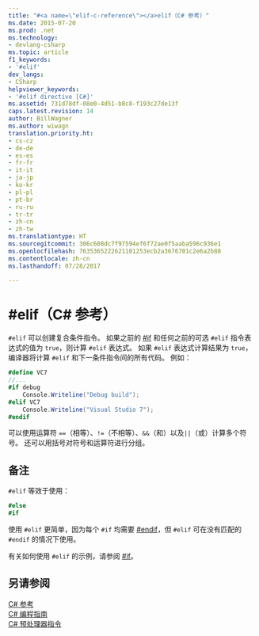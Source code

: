 ```yaml
---
title: "#<a name=\"elif-c-reference\"></a>elif（C# 参考）"
ms.date: 2015-07-20
ms.prod: .net
ms.technology:
- devlang-csharp
ms.topic: article
f1_keywords:
- '#elif'
dev_langs:
- CSharp
helpviewer_keywords:
- '#elif directive [C#]'
ms.assetid: 731d78df-08e0-4d51-b8c8-f193c27de13f
caps.latest.revision: 14
author: BillWagner
ms.author: wiwagn
translation.priority.ht:
- cs-cz
- de-de
- es-es
- fr-fr
- it-it
- ja-jp
- ko-kr
- pl-pl
- pt-br
- ru-ru
- tr-tr
- zh-cn
- zh-tw
ms.translationtype: HT
ms.sourcegitcommit: 306c608dc7f97594ef6f72ae0f5aaba596c936e1
ms.openlocfilehash: 7635365222621101253ecb2a3676701c2e6a2b88
ms.contentlocale: zh-cn
ms.lasthandoff: 07/28/2017

---
```

# <a name="elif-c-reference"></a>#elif（C# 参考）
`#elif` 可以创建复合条件指令。 如果之前的 [#if](../../../csharp/language-reference/preprocessor-directives/preprocessor-if.md) 和任何之前的可选 `#elif` 指令表达式的值为 `true`，则计算 `#elif` 表达式。 如果 `#elif` 表达式计算结果为 `true`，编译器将计算 `#elif` 和下一条件指令间的所有代码。 例如：  
  
```csharp
#define VC7  
//...  
#if debug  
    Console.Writeline("Debug build");  
#elif VC7  
    Console.Writeline("Visual Studio 7");  
#endif  
```  
  
 可以使用运算符 `==`（相等）、`!=`（不相等）、`&&`（和）以及`||`（或）计算多个符号。 还可以用括号对符号和运算符进行分组。  
  
## <a name="remarks"></a>备注  
 `#elif` 等效于使用：  
  
```csharp
#else  
#if  
```  
  
 使用 `#elif` 更简单，因为每个 `#if` 均需要 [#endif](../../../csharp/language-reference/preprocessor-directives/preprocessor-endif.md)，但 `#elif` 可在没有匹配的 `#endif` 的情况下使用。  
  
 有关如何使用 `#elif` 的示例，请参阅 [#if](../../../csharp/language-reference/preprocessor-directives/preprocessor-if.md)。  
  
## <a name="see-also"></a>另请参阅  
 [C# 参考](../../../csharp/language-reference/index.md)   
 [C# 编程指南](../../../csharp/programming-guide/index.md)   
 [C# 预处理器指令](../../../csharp/language-reference/preprocessor-directives/index.md)

